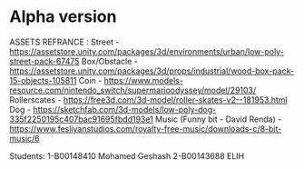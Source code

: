 #  Alpha version
ASSETS REFRANCE :
 Street - https://assetstore.unity.com/packages/3d/environments/urban/low-poly-street-pack-67475
Box/Obstacle - https://assetstore.unity.com/packages/3d/props/industrial/wood-box-pack-15-objects-105811
Coin - https://www.models-resource.com/nintendo_switch/supermarioodyssey/model/29103/
Rollerscates - https://free3d.com/3d-model/roller-skates-v2--181953.html
Dog - https://sketchfab.com/3d-models/low-poly-dog-335f2250195c407bac91695fbdd193e1
Music (Funny bit - David Renda) - https://www.fesliyanstudios.com/royalty-free-music/downloads-c/8-bit-music/6

Students:
1-B00148410 Mohamed Geshash
2-B00143688 ELIH
